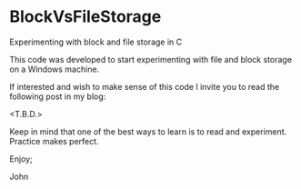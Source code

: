 # BlockVsFileStorage
Experimenting with block and file storage in C

This code was developed to start experimenting with
file and block storage on a Windows machine.

If interested and wish to make sense of this code
I invite you to read the following post in my blog:

<T.B.D.>

Keep in mind that one of the best ways to learn is
to read and experiment. Practice makes perfect.

Enjoy;

John
